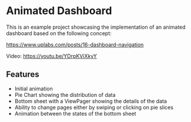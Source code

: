 # Animated Dashboard

This is an example project showcasing the implementation of an animated dashboard based on the following concept:

https://www.uplabs.com/posts/16-dashboard-navigation

Video: https://youtu.be/YDrpKViXkyY

## Features

- Initial animation
- Pie Chart showing the distribution of data
- Bottom sheet with a ViewPager showing the details of the data
- Ability to change pages either by swiping or clicking on pie slices
- Animation between the states of the bottom sheet






